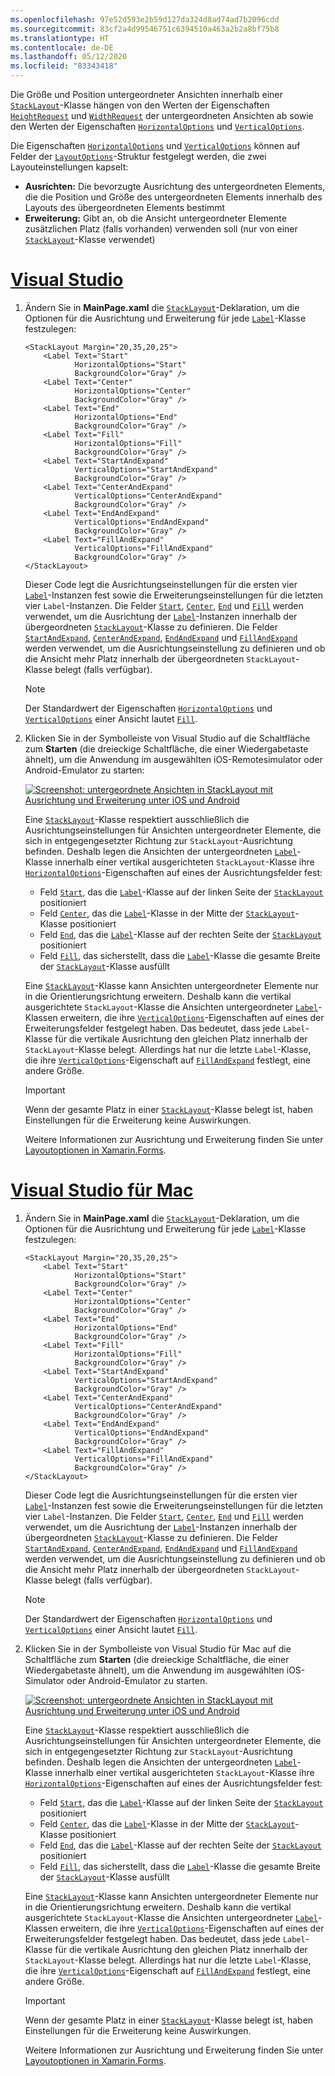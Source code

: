 ```yaml
---
ms.openlocfilehash: 97e52d593e2b59d127da324d8ad74ad7b2096cdd
ms.sourcegitcommit: 83cf2a4d99546751c6394510a463a2b2a8bf75b8
ms.translationtype: HT
ms.contentlocale: de-DE
ms.lasthandoff: 05/12/2020
ms.locfileid: "83343418"
---
```

Die Größe und Position untergeordneter Ansichten innerhalb einer [`StackLayout`](xref:Xamarin.Forms.StackLayout)-Klasse hängen von den Werten der Eigenschaften [`HeightRequest`](xref:Xamarin.Forms.VisualElement.HeightRequest) und [`WidthRequest`](xref:Xamarin.Forms.VisualElement.WidthRequest) der untergeordneten Ansichten ab sowie den Werten der Eigenschaften [`HorizontalOptions`](xref:Xamarin.Forms.View.HorizontalOptions) und [`VerticalOptions`](xref:Xamarin.Forms.View.VerticalOptions).

Die Eigenschaften [`HorizontalOptions`](xref:Xamarin.Forms.View.HorizontalOptions) und [`VerticalOptions`](xref:Xamarin.Forms.View.VerticalOptions) können auf Felder der [`LayoutOptions`](xref:Xamarin.Forms.LayoutOptions)-Struktur festgelegt werden, die zwei Layouteinstellungen kapselt:

- **Ausrichten:** Die bevorzugte Ausrichtung des untergeordneten Elements, die die Position und Größe des untergeordneten Elements innerhalb des Layouts des übergeordneten Elements bestimmt
- **Erweiterung:** Gibt an, ob die Ansicht untergeordneter Elemente zusätzlichen Platz (falls vorhanden) verwenden soll (nur von einer [`StackLayout`](xref:Xamarin.Forms.StackLayout)-Klasse verwendet)

# <a name="visual-studio"></a>[Visual Studio](#tab/vswin)

1. Ändern Sie in **MainPage.xaml** die [`StackLayout`](xref:Xamarin.Forms.StackLayout)-Deklaration, um die Optionen für die Ausrichtung und Erweiterung für jede [`Label`](xref:Xamarin.Forms.Label)-Klasse festzulegen:

    ```xaml
    <StackLayout Margin="20,35,20,25">
        <Label Text="Start"
               HorizontalOptions="Start"
               BackgroundColor="Gray" />
        <Label Text="Center"
               HorizontalOptions="Center"
               BackgroundColor="Gray" />
        <Label Text="End"
               HorizontalOptions="End"
               BackgroundColor="Gray" />
        <Label Text="Fill"
               HorizontalOptions="Fill"
               BackgroundColor="Gray" />
        <Label Text="StartAndExpand"
               VerticalOptions="StartAndExpand"
               BackgroundColor="Gray" />
        <Label Text="CenterAndExpand"
               VerticalOptions="CenterAndExpand"
               BackgroundColor="Gray" />
        <Label Text="EndAndExpand"
               VerticalOptions="EndAndExpand"
               BackgroundColor="Gray" />
        <Label Text="FillAndExpand"
               VerticalOptions="FillAndExpand"
               BackgroundColor="Gray" />
    </StackLayout>
    ```

    Dieser Code legt die Ausrichtungseinstellungen für die ersten vier [`Label`](xref:Xamarin.Forms.Label)-Instanzen fest sowie die Erweiterungseinstellungen für die letzten vier `Label`-Instanzen. Die Felder [`Start`](xref:Xamarin.Forms.LayoutOptions.Start), [`Center`](xref:Xamarin.Forms.LayoutOptions.Center), [`End`](xref:Xamarin.Forms.LayoutOptions.End) und [`Fill`](xref:Xamarin.Forms.LayoutOptions.Fill) werden verwendet, um die Ausrichtung der [`Label`](xref:Xamarin.Forms.Label)-Instanzen innerhalb der übergeordneten [`StackLayout`](xref:Xamarin.Forms.StackLayout)-Klasse zu definieren. Die Felder [`StartAndExpand`](xref:Xamarin.Forms.LayoutOptions.StartAndExpand), [`CenterAndExpand`](xref:Xamarin.Forms.LayoutOptions.CenterAndExpand), [`EndAndExpand`](xref:Xamarin.Forms.LayoutOptions.EndAndExpand) und [`FillAndExpand`](xref:Xamarin.Forms.LayoutOptions.FillAndExpand) werden verwendet, um die Ausrichtungseinstellung zu definieren und ob die Ansicht mehr Platz innerhalb der übergeordneten `StackLayout`-Klasse belegt (falls verfügbar).

    > [!NOTE]
    > Der Standardwert der Eigenschaften [`HorizontalOptions`](xref:Xamarin.Forms.View.HorizontalOptions) und [`VerticalOptions`](xref:Xamarin.Forms.View.VerticalOptions) einer Ansicht lautet [`Fill`](xref:Xamarin.Forms.LayoutOptions.Fill).

1. Klicken Sie in der Symbolleiste von Visual Studio auf die Schaltfläche zum **Starten** (die dreieckige Schaltfläche, die einer Wiedergabetaste ähnelt), um die Anwendung im ausgewählten iOS-Remotesimulator oder Android-Emulator zu starten:

    [![Screenshot: untergeordnete Ansichten in StackLayout mit Ausrichtung und Erweiterung unter iOS und Android](../images/alignment-expansion.png "StackLayout mit Bezeichnungsinstanzen; Ausrichtung und Erweiterung festgelegt")](../images/alignment-expansion-large.png#lightbox "StackLayout mit Bezeichnungsinstanzen; Ausrichtung und Erweiterung festgelegt")

    Eine [`StackLayout`](xref:Xamarin.Forms.StackLayout)-Klasse respektiert ausschließlich die Ausrichtungseinstellungen für Ansichten untergeordneter Elemente, die sich in entgegengesetzter Richtung zur `StackLayout`-Ausrichtung befinden. Deshalb legen die Ansichten der untergeordneten [`Label`](xref:Xamarin.Forms.Label)-Klasse innerhalb einer vertikal ausgerichteten `StackLayout`-Klasse ihre [`HorizontalOptions`](xref:Xamarin.Forms.View.HorizontalOptions)-Eigenschaften auf eines der Ausrichtungsfelder fest:

    - Feld [`Start`](xref:Xamarin.Forms.LayoutOptions.Start), das die [`Label`](xref:Xamarin.Forms.Label)-Klasse auf der linken Seite der [`StackLayout`](xref:Xamarin.Forms.StackLayout) positioniert
    - Feld [`Center`](xref:Xamarin.Forms.LayoutOptions.Center), das die [`Label`](xref:Xamarin.Forms.Label)-Klasse in der Mitte der [`StackLayout`](xref:Xamarin.Forms.StackLayout)-Klasse positioniert
    - Feld [`End`](xref:Xamarin.Forms.LayoutOptions.End), das die [`Label`](xref:Xamarin.Forms.Label)-Klasse auf der rechten Seite der [`StackLayout`](xref:Xamarin.Forms.StackLayout) positioniert
    - Feld [`Fill`](xref:Xamarin.Forms.LayoutOptions.Fill), das sicherstellt, dass die [`Label`](xref:Xamarin.Forms.Label)-Klasse die gesamte Breite der [`StackLayout`](xref:Xamarin.Forms.StackLayout)-Klasse ausfüllt

    Eine [`StackLayout`](xref:Xamarin.Forms.StackLayout)-Klasse kann Ansichten untergeordneter Elemente nur in die Orientierungsrichtung erweitern. Deshalb kann die vertikal ausgerichtete `StackLayout`-Klasse die Ansichten untergeordneter [`Label`](xref:Xamarin.Forms.Label)-Klassen erweitern, die ihre [`VerticalOptions`](xref:Xamarin.Forms.View.VerticalOptions)-Eigenschaften auf eines der Erweiterungsfelder festgelegt haben. Das bedeutet, dass jede `Label`-Klasse für die vertikale Ausrichtung den gleichen Platz innerhalb der `StackLayout`-Klasse belegt. Allerdings hat nur die letzte `Label`-Klasse, die ihre [`VerticalOptions`](xref:Xamarin.Forms.View.VerticalOptions)-Eigenschaft auf [`FillAndExpand`](xref:Xamarin.Forms.LayoutOptions.FillAndExpand) festlegt, eine andere Größe.

    > [!IMPORTANT]
    > Wenn der gesamte Platz in einer [`StackLayout`](xref:Xamarin.Forms.StackLayout)-Klasse belegt ist, haben Einstellungen für die Erweiterung keine Auswirkungen.

    Weitere Informationen zur Ausrichtung und Erweiterung finden Sie unter [Layoutoptionen in Xamarin.Forms](~/xamarin-forms/user-interface/layouts/layout-options.md).

# <a name="visual-studio-for-mac"></a>[Visual Studio für Mac](#tab/vsmac)

1. Ändern Sie in **MainPage.xaml** die [`StackLayout`](xref:Xamarin.Forms.StackLayout)-Deklaration, um die Optionen für die Ausrichtung und Erweiterung für jede [`Label`](xref:Xamarin.Forms.Label)-Klasse festzulegen:

    ```xaml
    <StackLayout Margin="20,35,20,25">
        <Label Text="Start"
               HorizontalOptions="Start"
               BackgroundColor="Gray" />
        <Label Text="Center"
               HorizontalOptions="Center"
               BackgroundColor="Gray" />
        <Label Text="End"
               HorizontalOptions="End"
               BackgroundColor="Gray" />
        <Label Text="Fill"
               HorizontalOptions="Fill"
               BackgroundColor="Gray" />
        <Label Text="StartAndExpand"
               VerticalOptions="StartAndExpand"
               BackgroundColor="Gray" />
        <Label Text="CenterAndExpand"
               VerticalOptions="CenterAndExpand"
               BackgroundColor="Gray" />
        <Label Text="EndAndExpand"
               VerticalOptions="EndAndExpand"
               BackgroundColor="Gray" />
        <Label Text="FillAndExpand"
               VerticalOptions="FillAndExpand"
               BackgroundColor="Gray" />
    </StackLayout>
    ```

    Dieser Code legt die Ausrichtungseinstellungen für die ersten vier [`Label`](xref:Xamarin.Forms.Label)-Instanzen fest sowie die Erweiterungseinstellungen für die letzten vier `Label`-Instanzen. Die Felder [`Start`](xref:Xamarin.Forms.LayoutOptions.Start), [`Center`](xref:Xamarin.Forms.LayoutOptions.Center), [`End`](xref:Xamarin.Forms.LayoutOptions.End) und [`Fill`](xref:Xamarin.Forms.LayoutOptions.Fill) werden verwendet, um die Ausrichtung der [`Label`](xref:Xamarin.Forms.Label)-Instanzen innerhalb der übergeordneten [`StackLayout`](xref:Xamarin.Forms.StackLayout)-Klasse zu definieren. Die Felder [`StartAndExpand`](xref:Xamarin.Forms.LayoutOptions.StartAndExpand), [`CenterAndExpand`](xref:Xamarin.Forms.LayoutOptions.CenterAndExpand), [`EndAndExpand`](xref:Xamarin.Forms.LayoutOptions.EndAndExpand) und [`FillAndExpand`](xref:Xamarin.Forms.LayoutOptions.FillAndExpand) werden verwendet, um die Ausrichtungseinstellung zu definieren und ob die Ansicht mehr Platz innerhalb der übergeordneten `StackLayout`-Klasse belegt (falls verfügbar).

    > [!NOTE]
    > Der Standardwert der Eigenschaften [`HorizontalOptions`](xref:Xamarin.Forms.View.HorizontalOptions) und [`VerticalOptions`](xref:Xamarin.Forms.View.VerticalOptions) einer Ansicht lautet [`Fill`](xref:Xamarin.Forms.LayoutOptions.Fill).

1. Klicken Sie in der Symbolleiste von Visual Studio für Mac auf die Schaltfläche zum **Starten** (die dreieckige Schaltfläche, die einer Wiedergabetaste ähnelt), um die Anwendung im ausgewählten iOS-Simulator oder Android-Emulator zu starten.

    [![Screenshot: untergeordnete Ansichten in StackLayout mit Ausrichtung und Erweiterung unter iOS und Android](../images/alignment-expansion.png "StackLayout mit Bezeichnungsinstanzen; Ausrichtung und Erweiterung festgelegt")](../images/alignment-expansion-large.png#lightbox "StackLayout mit Bezeichnungsinstanzen; Ausrichtung und Erweiterung festgelegt")

    Eine [`StackLayout`](xref:Xamarin.Forms.StackLayout)-Klasse respektiert ausschließlich die Ausrichtungseinstellungen für Ansichten untergeordneter Elemente, die sich in entgegengesetzter Richtung zur `StackLayout`-Ausrichtung befinden. Deshalb legen die Ansichten der untergeordneten [`Label`](xref:Xamarin.Forms.Label)-Klasse innerhalb einer vertikal ausgerichteten `StackLayout`-Klasse ihre [`HorizontalOptions`](xref:Xamarin.Forms.View.HorizontalOptions)-Eigenschaften auf eines der Ausrichtungsfelder fest:

    - Feld [`Start`](xref:Xamarin.Forms.LayoutOptions.Start), das die [`Label`](xref:Xamarin.Forms.Label)-Klasse auf der linken Seite der [`StackLayout`](xref:Xamarin.Forms.StackLayout) positioniert
    - Feld [`Center`](xref:Xamarin.Forms.LayoutOptions.Center), das die [`Label`](xref:Xamarin.Forms.Label)-Klasse in der Mitte der [`StackLayout`](xref:Xamarin.Forms.StackLayout)-Klasse positioniert
    - Feld [`End`](xref:Xamarin.Forms.LayoutOptions.End), das die [`Label`](xref:Xamarin.Forms.Label)-Klasse auf der rechten Seite der [`StackLayout`](xref:Xamarin.Forms.StackLayout) positioniert
    - Feld [`Fill`](xref:Xamarin.Forms.LayoutOptions.Fill), das sicherstellt, dass die [`Label`](xref:Xamarin.Forms.Label)-Klasse die gesamte Breite der [`StackLayout`](xref:Xamarin.Forms.StackLayout)-Klasse ausfüllt

    Eine [`StackLayout`](xref:Xamarin.Forms.StackLayout)-Klasse kann Ansichten untergeordneter Elemente nur in die Orientierungsrichtung erweitern. Deshalb kann die vertikal ausgerichtete `StackLayout`-Klasse die Ansichten untergeordneter [`Label`](xref:Xamarin.Forms.Label)-Klassen erweitern, die ihre [`VerticalOptions`](xref:Xamarin.Forms.View.VerticalOptions)-Eigenschaften auf eines der Erweiterungsfelder festgelegt haben. Das bedeutet, dass jede `Label`-Klasse für die vertikale Ausrichtung den gleichen Platz innerhalb der `StackLayout`-Klasse belegt. Allerdings hat nur die letzte `Label`-Klasse, die ihre [`VerticalOptions`](xref:Xamarin.Forms.View.VerticalOptions)-Eigenschaft auf [`FillAndExpand`](xref:Xamarin.Forms.LayoutOptions.FillAndExpand) festlegt, eine andere Größe.

    > [!IMPORTANT]
    > Wenn der gesamte Platz in einer [`StackLayout`](xref:Xamarin.Forms.StackLayout)-Klasse belegt ist, haben Einstellungen für die Erweiterung keine Auswirkungen.

    Weitere Informationen zur Ausrichtung und Erweiterung finden Sie unter [Layoutoptionen in Xamarin.Forms](~/xamarin-forms/user-interface/layouts/layout-options.md).
